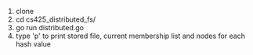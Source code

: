 1. clone
2. cd cs425_distributed_fs/
3. go run distributed.go
4. type 'p' to print stored file, current membership list and nodes for each hash value
